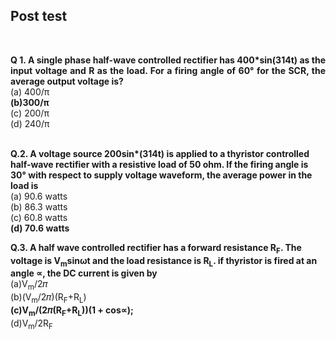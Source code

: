 ## Post test

<br>
<p align ="justify"><b>Q 1. A single phase half-wave controlled rectifier has 400*sin(314t) as the input voltage and R as the load. For a firing angle of 60° for the SCR, the average output voltage is?</b><br>
(a)	400/π<br>
<b>(b)300/π<br></b>
(c)	200/π<br>
(d)	240/π<br><br>

<b>Q.2. A voltage source 200sin*(314t) is applied to a thyristor controlled half-wave rectifier with a resistive load of 50 ohm. If the firing angle is 30° with respect to supply voltage waveform, the average power in the load is</b><br>
(a)	90.6 watts<br>
(b)	86.3 watts<br>
(c)	60.8 watts<br>
<b>(d)	70.6 watts<br></b>


<b>Q.3. A half wave controlled rectifier has a forward resistance R<sub>F</sub>. The voltage is V<sub>m</sub>sinωt and the load resistance is R<sub>L</sub>. if thyristor is fired at an angle &prop;, the DC current is given by</b><br>
(a)V<sub>m</sub>/2&#120587;<br>
(b)(V<sub>m</sub>/2&#120587;)(R<sub>F</sub>+R<sub>L</sub>)<br>
<b>(c)V<sub>m</sub>/(2&#120587;(R<sub>F</sub>+R<sub>L</sub>))(1 + cos&prop;);</b>         
(d)V<sub>m</sub>/2R<sub>F</sub><br>


